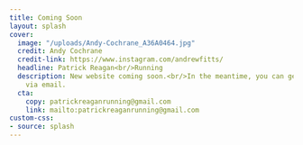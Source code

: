 ```yaml
---
title: Coming Soon
layout: splash
cover:
  image: "/uploads/Andy-Cochrane_A36A0464.jpg"
  credit: Andy Cochrane
  credit-link: https://www.instagram.com/andrewfitts/
  headline: Patrick Reagan<br/>Running
  description: New website coming soon.<br/>In the meantime, you can get in touch
    via email.
  cta:
    copy: patrickreaganrunning@gmail.com
    link: mailto:patrickreaganrunning@gmail.com
custom-css:
- source: splash
---
```


